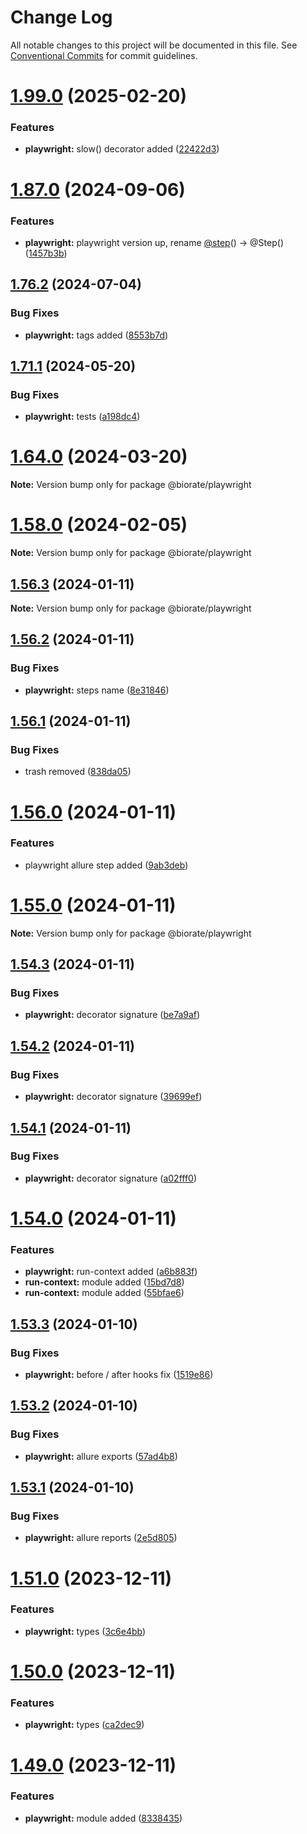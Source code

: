 # Change Log

All notable changes to this project will be documented in this file.
See [Conventional Commits](https://conventionalcommits.org) for commit guidelines.

# [1.99.0](https://github.com/biorate/core/compare/v1.98.1...v1.99.0) (2025-02-20)

### Features

- **playwright:** slow() decorator added ([22422d3](https://github.com/biorate/core/commit/22422d3736bc4f7ccd35f575c9e366efbf70ad57))

# [1.87.0](https://github.com/biorate/core/compare/v1.86.0...v1.87.0) (2024-09-06)

### Features

- **playwright:** playwright version up, rename [@step](https://github.com/step)() -> @Step() ([1457b3b](https://github.com/biorate/core/commit/1457b3bb4d13d4e570735ec656cf9531ab724924))

## [1.76.2](https://github.com/biorate/core/compare/v1.76.1...v1.76.2) (2024-07-04)

### Bug Fixes

- **playwright:** tags added ([8553b7d](https://github.com/biorate/core/commit/8553b7d69fee1580aa8623390b5c1f2a6f941792))

## [1.71.1](https://github.com/biorate/core/compare/v1.71.0...v1.71.1) (2024-05-20)

### Bug Fixes

- **playwright:** tests ([a198dc4](https://github.com/biorate/core/commit/a198dc4f16c6363a613c248852aab650032b05d8))

# [1.64.0](https://github.com/biorate/core/compare/v1.63.0...v1.64.0) (2024-03-20)

**Note:** Version bump only for package @biorate/playwright

# [1.58.0](https://github.com/biorate/core/compare/v1.57.0...v1.58.0) (2024-02-05)

**Note:** Version bump only for package @biorate/playwright

## [1.56.3](https://github.com/biorate/core/compare/v1.56.2...v1.56.3) (2024-01-11)

**Note:** Version bump only for package @biorate/playwright

## [1.56.2](https://github.com/biorate/core/compare/v1.56.1...v1.56.2) (2024-01-11)

### Bug Fixes

- **playwright:** steps name ([8e31846](https://github.com/biorate/core/commit/8e31846be8420debcfee7f63223e8079608725a2))

## [1.56.1](https://github.com/biorate/core/compare/v1.56.0...v1.56.1) (2024-01-11)

### Bug Fixes

- trash removed ([838da05](https://github.com/biorate/core/commit/838da05d83045bb5370064ad6c63a44be76c87f4))

# [1.56.0](https://github.com/biorate/core/compare/v1.55.0...v1.56.0) (2024-01-11)

### Features

- playwright allure step added ([9ab3deb](https://github.com/biorate/core/commit/9ab3deb8c7c98491cb5baaa3a516cb2ec8690bed))

# [1.55.0](https://github.com/biorate/core/compare/v1.54.3...v1.55.0) (2024-01-11)

**Note:** Version bump only for package @biorate/playwright

## [1.54.3](https://github.com/biorate/core/compare/v1.54.2...v1.54.3) (2024-01-11)

### Bug Fixes

- **playwright:** decorator signature ([be7a9af](https://github.com/biorate/core/commit/be7a9afec0b433aeff734053dfe4253d2b88510f))

## [1.54.2](https://github.com/biorate/core/compare/v1.54.1...v1.54.2) (2024-01-11)

### Bug Fixes

- **playwright:** decorator signature ([39699ef](https://github.com/biorate/core/commit/39699ef5c69b361996566a962d1a6c49bb18c33c))

## [1.54.1](https://github.com/biorate/core/compare/v1.54.0...v1.54.1) (2024-01-11)

### Bug Fixes

- **playwright:** decorator signature ([a02fff0](https://github.com/biorate/core/commit/a02fff04f3feafcb0da247d37076fac0317ac7b2))

# [1.54.0](https://github.com/biorate/core/compare/v1.53.3...v1.54.0) (2024-01-11)

### Features

- **playwright:** run-context added ([a6b883f](https://github.com/biorate/core/commit/a6b883f8ab653b3f10c4e0a5a6012a446d963f45))
- **run-context:** module added ([15bd7d8](https://github.com/biorate/core/commit/15bd7d8955c8fc6269704bb72b6114916fb949fa))
- **run-context:** module added ([55bfae6](https://github.com/biorate/core/commit/55bfae60dfd18f1f278fd7203068c864caf68b8c))

## [1.53.3](https://github.com/biorate/core/compare/v1.53.2...v1.53.3) (2024-01-10)

### Bug Fixes

- **playwright:** before / after hooks fix ([1519e86](https://github.com/biorate/core/commit/1519e86b91ee66e5a82d3090e1adb00907f1ff49))

## [1.53.2](https://github.com/biorate/core/compare/v1.53.1...v1.53.2) (2024-01-10)

### Bug Fixes

- **playwright:** allure exports ([57ad4b8](https://github.com/biorate/core/commit/57ad4b897b5e105a178367cf57471110d586734f))

## [1.53.1](https://github.com/biorate/core/compare/v1.53.0...v1.53.1) (2024-01-10)

### Bug Fixes

- **playwright:** allure reports ([2e5d805](https://github.com/biorate/core/commit/2e5d805d7cbc72e12a33f575d32f43dbeb22713d))

# [1.51.0](https://github.com/biorate/core/compare/v1.50.0...v1.51.0) (2023-12-11)

### Features

- **playwright:** types ([3c6e4bb](https://github.com/biorate/core/commit/3c6e4bb7efe379c047a1b21c7bd821a3bc5258f0))

# [1.50.0](https://github.com/biorate/core/compare/v1.49.0...v1.50.0) (2023-12-11)

### Features

- **playwright:** types ([ca2dec9](https://github.com/biorate/core/commit/ca2dec929e59e8dfd1befb1c78bf7e846fa95447))

# [1.49.0](https://github.com/biorate/core/compare/v1.48.0...v1.49.0) (2023-12-11)

### Features

- **playwright:** module added ([8338435](https://github.com/biorate/core/commit/833843554b8ce387f453e34c9a82e7adf6acce56))
